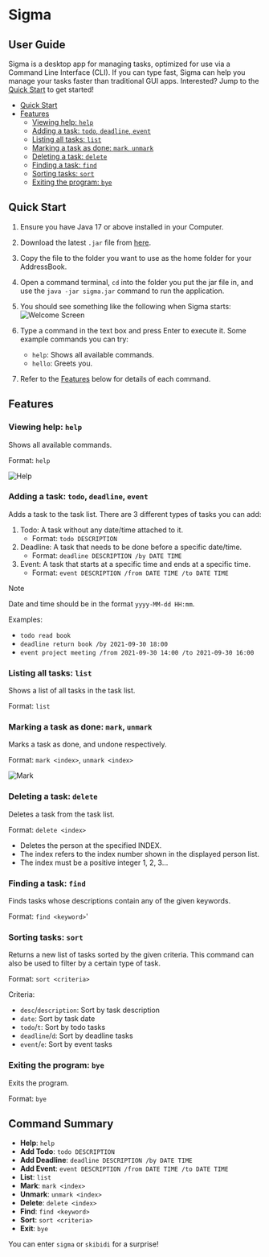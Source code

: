 # Sigma
## User Guide

Sigma is a desktop app for managing tasks, optimized for use via a Command Line Interface (CLI). If you can type fast, Sigma can help you manage your tasks faster than traditional GUI apps. Interested? Jump to the [Quick Start](#quick-start) to get started!

- [Quick Start](#quick-start)
- [Features](#features)
  - [Viewing help: `help`](#help) 
  - [Adding a task: `todo`, `deadline`, `event`](#add)
  - [Listing all tasks: `list`](#list)
  - [Marking a task as done: `mark`, `unmark`](#mark)
  - [Deleting a task: `delete`](#delete)
  - [Finding a task: `find`](#find)
  - [Sorting tasks: `sort`](#sort)
  - [Exiting the program: `bye`](#exit)

## Quick Start
1. Ensure you have Java 17 or above installed in your Computer.

2. Download the latest `.jar` file from [here](https://github.com/anselmlong/ip/releases/tag/v0.2).

3. Copy the file to the folder you want to use as the home folder for your AddressBook.

4. Open a command terminal, `cd` into the folder you put the jar file in, and use the `java -jar sigma.jar` command to run the application.
5. You should see something like the following when Sigma starts:
![Welcome Screen](src/main/resources/images/welcome.png)
6. Type a command in the text box and press Enter to execute it. Some example commands you can try:
   - `help`: Shows all available commands.
   - `hello`: Greets you.
7. Refer to the [Features](#features) below for details of each command.

## Features

### Viewing help: `help`
Shows all available commands.

Format: `help`

![Help](src/main/resources/images/help.png)

### Adding a task: `todo`, `deadline`, `event`
Adds a task to the task list.
There are 3 different types of tasks you can add:
1. Todo: A task without any date/time attached to it.
   - Format: `todo DESCRIPTION`
2. Deadline: A task that needs to be done before a specific date/time.
   - Format: `deadline DESCRIPTION /by DATE TIME`
3. Event: A task that starts at a specific time and ends at a specific time.
   - Format: `event DESCRIPTION /from DATE TIME /to DATE TIME`
> [!NOTE]
> Date and time should be in the format `yyyy-MM-dd HH:mm`.

Examples:
- `todo read book`
- `deadline return book /by 2021-09-30 18:00`
- `event project meeting /from 2021-09-30 14:00 /to 2021-09-30 16:00`

### Listing all tasks: `list`
Shows a list of all tasks in the task list.

Format: `list`

### Marking a task as done: `mark`, `unmark`
Marks a task as done, and undone respectively.

Format: `mark <index>`, `unmark <index>`


![Mark](src/main/resources/images/mark.png)

### Deleting a task: `delete`
Deletes a task from the task list.

Format: `delete <index>`
* Deletes the person at the specified INDEX.
* The index refers to the index number shown in the displayed person list.
* The index must be a positive integer 1, 2, 3...

### Finding a task: `find`
Finds tasks whose descriptions contain any of the given keywords.

Format: `find <keyword>`'

### Sorting tasks: `sort`
Returns a new list of tasks sorted by the given criteria. This command can also be used to filter by a certain type of task.

Format: `sort <criteria>`

Criteria:
   - `desc`/`description`: Sort by task description
   - `date`: Sort by task date
   - `todo`/`t`: Sort by todo tasks
   - `deadline`/`d`: Sort by deadline tasks
   - `event`/`e`: Sort by event tasks

### Exiting the program: `bye`
Exits the program.

Format: `bye`

## Command Summary
- **Help**: `help`
- **Add Todo**: `todo DESCRIPTION`
- **Add Deadline**: `deadline DESCRIPTION /by DATE TIME`
- **Add Event**: `event DESCRIPTION /from DATE TIME /to DATE TIME`
- **List**: `list`
- **Mark**: `mark <index>`
- **Unmark**: `unmark <index>`
- **Delete**: `delete <index>`
- **Find**: `find <keyword>`
- **Sort**: `sort <criteria>`
- **Exit**: `bye`

You can enter `sigma` or `skibidi` for a surprise!
